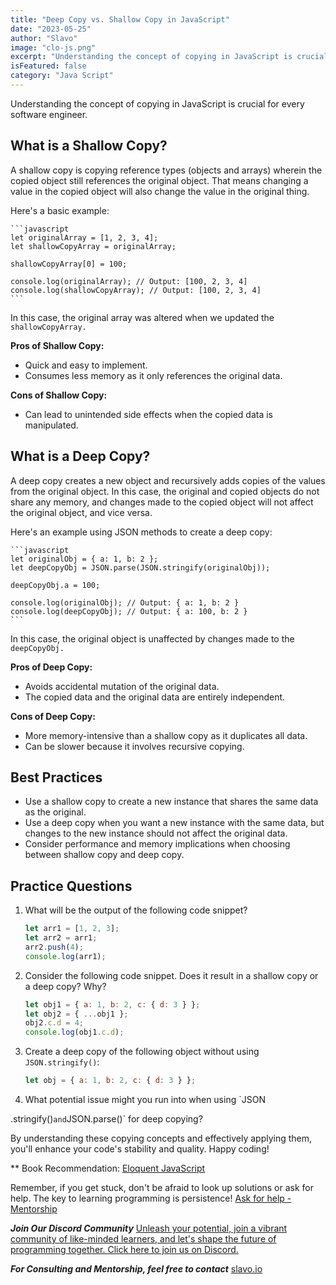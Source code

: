 ```yaml
---
title: "Deep Copy vs. Shallow Copy in JavaScript"
date: "2023-05-25"
author: "Slavo"
image: "clo-js.png"
excerpt: "Understanding the concept of copying in JavaScript is crucial for every software engineer..."
isFeatured: false
category: "Java Script"
---
```


Understanding the concept of copying in JavaScript is crucial for every software engineer.

## What is a Shallow Copy?

A shallow copy is copying reference types (objects and arrays) wherein the copied object still references the original object. That means changing a value in the copied object will also change the value in the original thing.

Here's a basic example:

    ```javascript
    let originalArray = [1, 2, 3, 4];
    let shallowCopyArray = originalArray;

    shallowCopyArray[0] = 100;

    console.log(originalArray); // Output: [100, 2, 3, 4]
    console.log(shallowCopyArray); // Output: [100, 2, 3, 4]
    ```

In this case, the original array was altered when we updated the `shallowCopyArray.`

**Pros of Shallow Copy:**

- Quick and easy to implement.
- Consumes less memory as it only references the original data.

**Cons of Shallow Copy:**

- Can lead to unintended side effects when the copied data is manipulated.

## What is a Deep Copy?

A deep copy creates a new object and recursively adds copies of the values from the original object. In this case, the original and copied objects do not share any memory, and changes made to the copied object will not affect the original object, and vice versa.

Here's an example using JSON methods to create a deep copy:

    ```javascript
    let originalObj = { a: 1, b: 2 };
    let deepCopyObj = JSON.parse(JSON.stringify(originalObj));

    deepCopyObj.a = 100;

    console.log(originalObj); // Output: { a: 1, b: 2 }
    console.log(deepCopyObj); // Output: { a: 100, b: 2 }
    ```

In this case, the original object is unaffected by changes made to the `deepCopyObj.`

**Pros of Deep Copy:**

- Avoids accidental mutation of the original data.
- The copied data and the original data are entirely independent.

**Cons of Deep Copy:**

- More memory-intensive than a shallow copy as it duplicates all data.
- Can be slower because it involves recursive copying.

## Best Practices

- Use a shallow copy to create a new instance that shares the same data as the original.
- Use a deep copy when you want a new instance with the same data, but changes to the new instance should not affect the original data.
- Consider performance and memory implications when choosing between shallow copy and deep copy.

## Practice Questions

1. What will be the output of the following code snippet?

   ```javascript
   let arr1 = [1, 2, 3];
   let arr2 = arr1;
   arr2.push(4);
   console.log(arr1);
   ```

2. Consider the following code snippet. Does it result in a shallow copy or a deep copy? Why?

   ```javascript
   let obj1 = { a: 1, b: 2, c: { d: 3 } };
   let obj2 = { ...obj1 };
   obj2.c.d = 4;
   console.log(obj1.c.d);
   ```

3. Create a deep copy of the following object without using `JSON.stringify()`:

   ```javascript
   let obj = { a: 1, b: 2, c: { d: 3 } };
   ```

4. What potential issue might you run into when using `JSON

.stringify()`and`JSON.parse()` for deep copying?

By understanding these copying concepts and effectively applying them, you'll enhance your code's stability and quality. Happy coding!

\*\* Book Recommendation: [Eloquent JavaScript](https://amzn.to/44UeeZ6)

Remember, if you get stuck, don't be afraid to look up solutions or ask for help. The key to learning programming is persistence! [Ask for help - Mentorship](/contact)

**_Join Our Discord Community_** [Unleash your potential, join a vibrant community of like-minded learners, and let's shape the future of programming together. Click here to join us on Discord.](https://discord.gg/9zvxqj4w)

**_For Consulting and Mentorship, feel free to contact_** [slavo.io](/contact)
